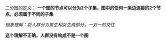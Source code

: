 二分图的定义：
**一个图的节点可以分为2个子集，图中的任何一条边连接的2个节点，必须属于不同的子集**

*抽象理解：将人群分为男生和女生两部分，一对一的交往* 

**这个理解不正确，人群没有构成不是一个图**
